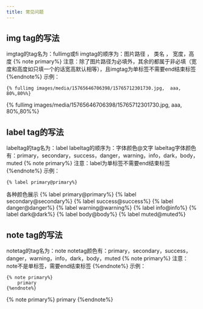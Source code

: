```yaml
---
title: 常见问题
---
```

## img tag的写法
imgtag的tag名为：fullimg或fi
imgtag的顺序为：图片路径 ， 类名 ， 宽度，高度 
{% note primary%}
注意：除了图片路径为必填外，其余的都属于非必填（宽度和高度如只填一个的话宽高默认相等），且imgtag为单标签不需要end结束标签
{%endnote%}
示例：
```
{% fullimg images/media/15765646706398/15765712301730.jpg,  aaa, 80%,80%%}
```
{% fullimg images/media/15765646706398/15765712301730.jpg,  aaa, 80%,80%%}


## label tag的写法
labeltag的tag名为：label
labeltag的顺序为：字体颜色@文字
labeltag字体颜色有：primary，secondary，success，danger，warning，info，dark，body，muted
{% note primary%}
注意：label为单标签不需要end结束标签
{%endnote%}
示例：
```
{% label primary@primary%}
```
各种颜色展示
{% label primary@primary%}
{% label secondary@secondary%}
{% label success@success%}
{% label danger@danger%}
{% label warning@warning%}
{% label info@info%}
{% label dark@dark%}
{% label body@body%}
{% label muted@muted%}

## note tag的写法
notetag的tag名为：note
notetag颜色有：primary，secondary，success，danger，warning，info，dark，body，muted
{% note primary%}
注意：note不是单标签，需要end结束标签
{%endnote%}
示例：
```
{% note primary%}
    primary
{%endnote%}
```
{% note primary%}
    primary
{%endnote%}